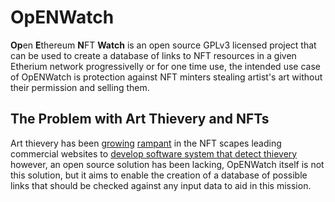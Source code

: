 # OpENWatch

**Op**en **E**thereum **N**FT **Watch** is an open source GPLv3 licensed project that can be used to create a database of links to NFT resources in a given Etherium network progressivelly or for one time use, the intended use case of OpENWatch is protection against NFT minters stealing artist's art without their permission and selling them.

## The Problem with Art Thievery and NFTs

Art thievery has been [growing](https://www.nbcnews.com/tech/security/nft-art-sales-are-booming-just-artists-permission-rcna10798) [rampant](https://futurism.com/the-byte/artist-stealing-nfts) in the NFT scapes leading commercial websites to [develop software system that detect thievery](https://www.deviantart.com/team/journal/DeviantArt-Protect-Helping-Safeguard-Your-Art-884278903) however, an open source solution has been lacking, OpENWatch itself is not this solution, but it aims to enable the creation of a database of possible links that should be checked against any input data to aid in this mission.
